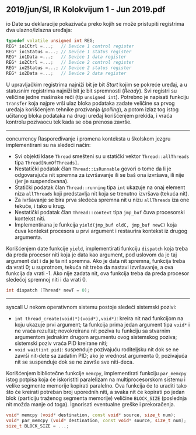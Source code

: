 2019/jun/SI, IR Kolokvijum 1 - Jun 2019.pdf
--------------------------------------------------------------------------------
io
Date su deklaracije pokazivača preko kojih se može pristupiti registrima dva ulazno/izlazna
uređaja:
```cpp
typedef volatile unsigned int REG;
REG* io1Ctrl =...;   // Device 1 control register
REG* io1Status =...; // Device 1 status register
REG* io1Data =...;   // Device 1 data register
REG* io2Ctrl =...;   // Device 2 control register
REG* io2Status =...; // Device 2 status register
REG* io2Data =...;   // Device 2 data register
```
U upravljačkim registrima najniži bit je bit *Start* kojim se pokreće uređaj, a u statusnim
registrima najniži bit je bit spremnosti (*Ready*). Svi registri su veličine jedne mašinske reči
(tip `unsigned int`).
Potrebno je napisati funkciju `transfer` koja najpre vrši ulaz bloka podataka zadate veličine sa
prvog uređaja korišćenjem tehnike prozivanja (*polling*), a potom izlaz tog istog učitanog
bloka podataka na drugi uređaj korišćenjem prekida, i vraća kontrolu pozivaocu tek kada se
oba prenosa završe.

--------------------------------------------------------------------------------
concurrency
Raspoređivanje i promena konteksta u školskom jezgru implementirani su na sledeći način:

- Svi objekti klase `Thread` smešteni su u statički vektor `Thread::allThreads` tipa
`Thread[NumOfThreads]`.
- Nestatički podatak član `Thread::isRunnable` govori o tome da li je odgovarajuća nit
spremna za izvršavanje ili se baš ona izvršava, ili nije (jer je suspendovana).
- Statički podatak član `Thread::running` tipa `int` ukazuje na onaj element niza
`allThreads` koji predstavlja nit koja se trenutno izvršava (tekuća nit).
- Za ivršavanje se bira prva sledeća spremna nit u nizu `allThreads` iza one tekuće, i tako u
krug.
- Nestatički podatak član `Thread::context` tipa `jmp_buf` čuva procesorski kontekst niti.
- Implementirana je funkcija `yield(jmp_buf oldC, jmp_buf newC)` koja čuva kontekst
procesora u prvi argument i restaurira kontekst iz drugog argumenta.

Korišćenjem date funkcije `yield`,  implementirati funkciju `dispatch` koja treba da preda
procesor niti koja je data kao argument,  pod uslovom da je taj argument dat i da je ta nit
spremna. Ako je data nit spremna, funkcija treba da vrati 0; u suprotnom, tekuća nit treba da
nastavi izvršavanje, a ova funkcija da vrati -1. Ako nije zadata nit, ova funkcija treba da preda
procesor sledećoj spremnoj niti i da vrati 0.
```cpp
int dispatch (Thread* newT = 0);
```

--------------------------------------------------------------------------------
syscall
U nekom operativnom sistemu postoje sledeći sistemski pozivi:

- `int thread_create(void(*)(void*),void*)`:  kreira nit nad funkcijom na koju
ukazuje prvi argument;  ta funkcija prima jedan argument tipa `void*` i ne vraća
rezultat;  novokreirana nit poziva tu funkciju sa stvarnim argumentom jednakim
drugom argumentu ovog sistemskog poziva; sistemski poziv vraća PID kreirane niti;
- `void wait(int pid)`: suspenduje pozivajuću roditeljsku nit dok se ne završi nit-dete
sa zadatim PID; ako je vrednost argumenta 0, pozivajuća nit se suspenduje dok se ne
završe sve niti-deca.

Korišćenjem bibliotečne funkcije `memcpy`,  implementirati funkciju `par_memcpy` istog potpisa
koja će iskoristiti paralelizam na multiprocesorskom sistemu i velike segmente memorije
kopirati paralelno. Ova funkcija će to uraditi tako što će kreirati potreban broj uporednih niti,
a svaka nit će kopirati po jedan blok (particiju traženog segmenta memorije)  veličine
`BLOCK_SIZE` (poslednja nit možda manje od toga). Ignorisati eventualne greške i prekoračenja.
```cpp
void* memcpy (void* destination, const void* source, size_t num);
void* par_memcpy (void* destination, const void* source, size_t num);
size_t BLOCK_SIZE = ...;
```
